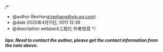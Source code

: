 /*
* @author RexHang(rexhang@vip.qq.com)
* @date 2020年4月11日, 0011 12:39
* @description webpack工程化 作者信息
*/

##### tips: Need to contact the author, please get the contact information from the note above.